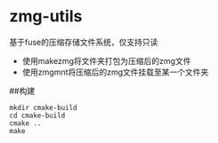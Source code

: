 # zmg-utils

基于fuse的压缩存储文件系统，仅支持只读

* 使用makezmg将文件夹打包为压缩后的zmg文件
* 使用zmgmnt将压缩后的zmg文件挂载至某一个文件夹

##构建

```
mkdir cmake-build
cd cmake-build
cmake ..
make
```
